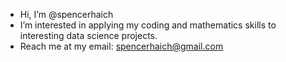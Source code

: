 - Hi, I’m @spencerhaich
- I’m interested in applying my coding and mathematics skills to interesting data science projects. 
- Reach me at my email: spencerhaich@gmail.com

<!---
spencerhaich/spencerhaich is a ✨ special ✨ repository because its `README.md` (this file) appears on your GitHub profile.
You can click the Preview link to take a look at your changes.
--->
